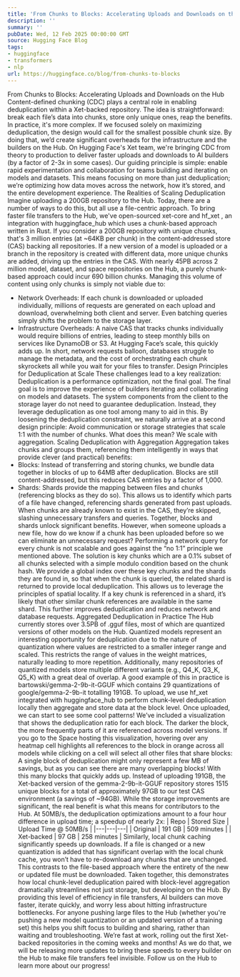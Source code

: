 ```yaml
---
title: 'From Chunks to Blocks: Accelerating Uploads and Downloads on the Hub'
description: ''
summary: ''
pubDate: Wed, 12 Feb 2025 00:00:00 GMT
source: Hugging Face Blog
tags:
- huggingface
- transformers
- nlp
url: https://huggingface.co/blog/from-chunks-to-blocks
---
```


From Chunks to Blocks: Accelerating Uploads and Downloads on the Hub
Content-defined chunking (CDC) plays a central role in enabling deduplication within a Xet-backed repository. The idea is straightforward: break each file’s data into chunks, store only unique ones, reap the benefits.
In practice, it's more complex. If we focused solely on maximizing deduplication, the design would call for the smallest possible chunk size. By doing that, we’d create significant overheads for the infrastructure and the builders on the Hub.
On Hugging Face's Xet team, we're bringing CDC from theory to production to deliver faster uploads and downloads to AI builders (by a factor of 2-3x in some cases). Our guiding principle is simple: enable rapid experimentation and collaboration for teams building and iterating on models and datasets. This means focusing on more than just deduplication; we’re optimizing how data moves across the network, how it’s stored, and the entire development experience.
The Realities of Scaling Deduplication
Imagine uploading a 200GB repository to the Hub. Today, there are a number of ways to do this, but all use a file-centric approach. To bring faster file transfers to the Hub, we've open-sourced xet-core and hf_xet
, an integration with huggingface_hub
which uses a chunk-based approach written in Rust.
If you consider a 200GB repository with unique chunks, that's 3 million entries (at ~64KB per chunk) in the content-addressed store (CAS) backing all repositories. If a new version of a model is uploaded or a branch in the repository is created with different data, more unique chunks are added, driving up the entries in the CAS.
With nearly 45PB across 2 million model, dataset, and space repositories on the Hub, a purely chunk-based approach could incur 690 billion chunks. Managing this volume of content using only chunks is simply not viable due to:
- Network Overheads: If each chunk is downloaded or uploaded individually, millions of requests are generated on each upload and download, overwhelming both client and server. Even batching queries simply shifts the problem to the storage layer.
- Infrastructure Overheads: A naive CAS that tracks chunks individually would require billions of entries, leading to steep monthly bills on services like DynamoDB or S3. At Hugging Face’s scale, this quickly adds up.
In short, network requests balloon, databases struggle to manage the metadata, and the cost of orchestrating each chunk skyrockets all while you wait for your files to transfer.
Design Principles for Deduplication at Scale
These challenges lead to a key realization:
Deduplication is a performance optimization, not the final goal.
The final goal is to improve the experience of builders iterating and collaborating on models and datasets. The system components from the client to the storage layer do not need to guarantee deduplication. Instead, they leverage deduplication as one tool among many to aid in this.
By loosening the deduplication constraint, we naturally arrive at a second design principle:
Avoid communication or storage strategies that scale 1:1 with the number of chunks.
What does this mean? We scale with aggregation.
Scaling Deduplication with Aggregation
Aggregation takes chunks and groups them, referencing them intelligently in ways that provide clever (and practical) benefits:
- Blocks: Instead of transferring and storing chunks, we bundle data together in blocks of up to 64MB after deduplication. Blocks are still content-addressed, but this reduces CAS entries by a factor of 1,000.
- Shards: Shards provide the mapping between files and chunks (referencing blocks as they do so). This allows us to identify which parts of a file have changed, referencing shards generated from past uploads. When chunks are already known to exist in the CAS, they’re skipped, slashing unnecessary transfers and queries.
Together, blocks and shards unlock significant benefits. However, when someone uploads a new file, how do we know if a chunk has been uploaded before so we can eliminate an unnecessary request? Performing a network query for every chunk is not scalable and goes against the “no 1:1” principle we mentioned above.
The solution is key chunks which are a 0.1% subset of all chunks selected with a simple modulo condition based on the chunk hash. We provide a global index over these key chunks and the shards they are found in, so that when the chunk is queried, the related shard is returned to provide local deduplication. This allows us to leverage the principles of spatial locality. If a key chunk is referenced in a shard, it’s likely that other similar chunk references are available in the same shard. This further improves deduplication and reduces network and database requests.
Aggregated Deduplication in Practice
The Hub currently stores over 3.5PB of .gguf
files, most of which are quantized versions of other models on the Hub. Quantized models represent an interesting opportunity for deduplication due to the nature of quantization where values are restricted to a smaller integer range and scaled. This restricts the range of values in the weight matrices, naturally leading to more repetition. Additionally, many repositories of quantized models store multiple different variants (e.g., Q4_K, Q3_K, Q5_K) with a great deal of overlap.
A good example of this in practice is bartowski/gemma-2-9b-it-GGUF which contains 29 quantizations of google/gemma-2-9b-it totalling 191GB. To upload, we use hf_xet
integrated with huggingface_hub
to perform chunk-level deduplication locally then aggregate and store data at the block level.
Once uploaded, we can start to see some cool patterns! We’ve included a visualization that shows the deduplication ratio for each block. The darker the block, the more frequently parts of it are referenced across model versions. If you go to the Space hosting this visualization, hovering over any heatmap cell highlights all references to the block in orange across all models while clicking on a cell will select all other files that share blocks:
A single block of deduplication might only represent a few MB of savings, but as you can see there are many overlapping blocks! With this many blocks that quickly adds up. Instead of uploading 191GB, the Xet-backed version of the gemma-2-9b-it-GGUF
repository stores 1515 unique blocks for a total of approximately 97GB to our test CAS environment (a savings of ~94GB).
While the storage improvements are significant, the real benefit is what this means for contributors to the Hub. At 50MB/s, the deduplication optimizations amount to a four hour difference in upload time; a speedup of nearly 2x:
| Repo | Stored Size | Upload Time @ 50MB/s |
|---|---|---|
| Original | 191 GB | 509 minutes |
| Xet-backed | 97 GB | 258 minutes |
Similarly, local chunk caching significantly speeds up downloads. If a file is changed or a new quantization is added that has significant overlap with the local chunk cache, you won’t have to re-download any chunks that are unchanged. This contrasts to the file-based approach where the entirety of the new or updated file must be downloaded.
Taken together, this demonstrates how local chunk-level deduplication paired with block-level aggregation dramatically streamlines not just storage, but developing on the Hub. By providing this level of efficiency in file transfers, AI builders can move faster, iterate quickly, and worry less about hitting infrastructure bottlenecks. For anyone pushing large files to the Hub (whether you're pushing a new model quantization or an updated version of a training set) this helps you shift focus to building and sharing, rather than waiting and troubleshooting.
We’re fast at work, rolling out the first Xet-backed repositories in the coming weeks and months! As we do that, we will be releasing more updates to bring these speeds to every builder on the Hub to make file transfers feel invisible.
Follow us on the Hub to learn more about our progress!